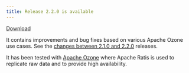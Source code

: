 ```yaml
---
title: Release 2.2.0 is available
---
```

<!-- truncate -->
<!---
  Licensed under the Apache License, Version 2.0 (the "License");
  you may not use this file except in compliance with the License.
  You may obtain a copy of the License at

   http://www.apache.org/licenses/LICENSE-2.0

  Unless required by applicable law or agreed to in writing, software
  distributed under the License is distributed on an "AS IS" BASIS,
  WITHOUT WARRANTIES OR CONDITIONS OF ANY KIND, either express or implied.
  See the License for the specific language governing permissions and
  limitations under the License. See accompanying LICENSE file.
-->

[Download](https://ratis.apache.org/downloads.html)

It contains improvements and bug fixes based on various Apache Ozone use cases.
See the [changes between 2.1.0 and 2.2.0](https://github.com/apache/ratis/compare/ratis-2.1.0...ratis-2.2.0) releases.

It has been tested with [Apache Ozone](https://ozone.apache.org) where Apache Ratis is used to replicate raw data and to provide high availability. 

